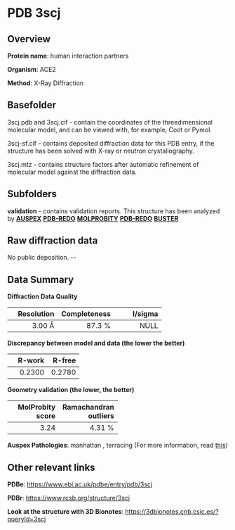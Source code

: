 # PDB 3scj

## Overview

**Protein name**: human interaction partners

**Organism**: ACE2

**Method**: X-Ray Diffraction

## Basefolder

3scj.pdb and 3scj.cif - contain the coordinates of the threedimensional molecular model, and can be viewed with, for example, Coot or Pymol.

3scj-sf.cif - contains deposited diffraction data for this PDB entry, if the structure has been solved with X-ray or neutron crystallography.

3scj.mtz - contains structure factors after automatic refinement of molecular model against the diffraction data.

## Subfolders





**validation** - contains validation reports. This structure has been analyzed by [**AUSPEX**](https://github.com/thorn-lab/coronavirus_structural_task_force/tree/master/pdb/human_interaction_partners/ACE2/3scj/validation/auspex) [**PDB-REDO**](https://github.com/thorn-lab/coronavirus_structural_task_force/tree/master/pdb/human_interaction_partners/ACE2/3scj/validation/pdb-redo) [**MOLPROBITY**](https://github.com/thorn-lab/coronavirus_structural_task_force/tree/master/pdb/human_interaction_partners/ACE2/3scj/validation/molprobity) [**PDB-REDO**](https://github.com/thorn-lab/coronavirus_structural_task_force/blob/master/pdb/human_interaction_partners/ACE2/3scj/validation/Xtriage_output.log) [**BUSTER**](https://www.globalphasing.com/buster/wiki/index.cgi?Covid19Pdb3SCJ)

## Raw diffraction data

No public deposition. --<br> 

## Data Summary
**Diffraction Data Quality**

|   | Resolution | Completeness| I/sigma |
|---|-------------:|----------------:|--------------:|
|   |3.00 Å|87.3  %|<img width=50/>NULL |

**Discrepancy between model and data (the lower the better)**

|   | **R-work**| **R-free**   
|---|-------------:|----------------:|           
||  0.2300|  0.2780|

**Geometry validation (the lower, the better)**

|   |**MolProbity<br>score**| **Ramachandran<br>outliers** 
|---|-------------:|----------------:|
||  3.24|  4.31 %|

**Auspex Pathologies**: manhattan , terracing (For more information, read [this](https://github.com/thorn-lab/coronavirus_structural_task_force/blob/master/pdb/human_interaction_partners/ACE2/3scj/validation/auspex/3scj_auspex_comments.txt))

 



## Other relevant links 
**PDBe**:  https://www.ebi.ac.uk/pdbe/entry/pdb/3scj
 
**PDBr**: https://www.rcsb.org/structure/3scj 

**Look at the structure with 3D Bionotes**: https://3dbionotes.cnb.csic.es/?queryId=3scj

